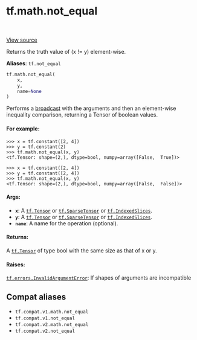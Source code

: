 <div itemscope itemtype="http://developers.google.com/ReferenceObject">
<meta itemprop="name" content="tf.math.not_equal" />
<meta itemprop="path" content="Stable" />
</div>

# tf.math.not_equal

<!-- Insert buttons and diff -->

<table class="tfo-notebook-buttons tfo-api" align="left">
</table>

<a target="_blank" href="/code/stable/tensorflow/python/ops/math_ops.py">View source</a>



Returns the truth value of (x != y) element-wise.

**Aliases**: `tf.not_equal`

``` python
tf.math.not_equal(
    x,
    y,
    name=None
)
```



<!-- Placeholder for "Used in" -->

Performs a [broadcast](
https://docs.scipy.org/doc/numpy/user/basics.broadcasting.html) with the
arguments and then an element-wise inequality comparison, returning a Tensor
of boolean values.

#### For example:



```
>>> x = tf.constant([2, 4])
>>> y = tf.constant(2)
>>> tf.math.not_equal(x, y)
<tf.Tensor: shape=(2,), dtype=bool, numpy=array([False,  True])>
```

```
>>> x = tf.constant([2, 4])
>>> y = tf.constant([2, 4])
>>> tf.math.not_equal(x, y)
<tf.Tensor: shape=(2,), dtype=bool, numpy=array([False,  False])>
```

#### Args:


* <b>`x`</b>: A <a href="../../tf/Tensor.md"><code>tf.Tensor</code></a> or <a href="../../tf/sparse/SparseTensor.md"><code>tf.SparseTensor</code></a> or <a href="../../tf/IndexedSlices.md"><code>tf.IndexedSlices</code></a>.
* <b>`y`</b>: A <a href="../../tf/Tensor.md"><code>tf.Tensor</code></a> or <a href="../../tf/sparse/SparseTensor.md"><code>tf.SparseTensor</code></a> or <a href="../../tf/IndexedSlices.md"><code>tf.IndexedSlices</code></a>.
* <b>`name`</b>: A name for the operation (optional).


#### Returns:

A <a href="../../tf/Tensor.md"><code>tf.Tensor</code></a> of type bool with the same size as that of x or y.



#### Raises:

<a href="../../tf/errors/InvalidArgumentError.md"><code>tf.errors.InvalidArgumentError</code></a>: If shapes of arguments are incompatible


## Compat aliases

* `tf.compat.v1.math.not_equal`
* `tf.compat.v1.not_equal`
* `tf.compat.v2.math.not_equal`
* `tf.compat.v2.not_equal`

